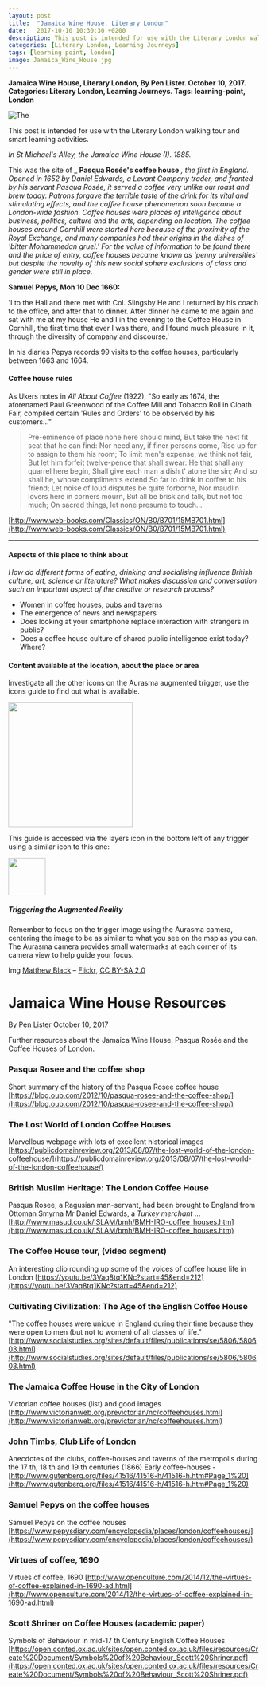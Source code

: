 ```yaml
---
layout: post
title:  "Jamaica Wine House, Literary London"
date:   2017-10-10 10:30:30 +0200
description: This post is intended for use with the Literary London walking tour and smart learning activities and was originally only available via the Aurasma AR trigger.
categories: [Literary London, Learning Journeys]
tags: [learning-point, london]
image: Jamaica_Wine_House.jpg
---
```


**Jamaica Wine House, Literary London, By Pen Lister. October 10, 2017. Categories: Literary London, Learning Journeys. Tags: learning-point, London**

![The ]({{site.baseurl}}/assets/images/Jamaica_Wine_House.jpg)

This post is intended for use with the Literary London walking tour and smart learning activities.

_In St Michael's Alley, the Jamaica Wine House (I). 1885._

This was the site of _ **Pasqua Rosée's coffee house** _, the first in England. Opened in 1652 by Daniel Edwards, a Levant Company trader, and fronted by his servant Pasqua Rosée, it served a coffee very unlike our roast and brew today. Patrons forgave the terrible taste of the drink for its vital and stimulating effects, and the coffee house phenomenon soon became a London-wide fashion. Coffee houses were places of intelligence about business, politics, culture and the arts, depending on location. The coffee houses around Cornhill were started here because of the proximity of the Royal Exchange, and many companies had their origins in the dishes of 'bitter Mohammedan gruel.' For the value of information to be found there and the price of entry, coffee houses became known as 'penny universities' but despite the novelty of this new social sphere exclusions of class and gender were still in place._

**Samuel Pepys, Mon 10 Dec 1660:**

'I to the Hall and there met with Col. Slingsby He and I returned by his coach to the office, and after that to dinner. After dinner he came to me again and sat with me at my house He and I in the evening to the Coffee House in Cornhill, the first time that ever I was there, and I found much pleasure in it, through the diversity of company and discourse.'

In his diaries Pepys records 99 visits to the coffee houses, particularly between 1663 and 1664.

#### **Coffee house rules**

As Ukers notes in _All About Coffee_ (1922), "So early as 1674, the aforenamed Paul Greenwood of the Coffee Mill and Tobacco Roll in Cloath Fair, compiled certain 'Rules and Orders' to be observed by his customers…"

> Pre-eminence of place none here should mind,
  But take the next fit seat that he can find:
 Nor need any, if finer persons come,
 Rise up for to assign to them his room;
 To limit men's expense, we think not fair,
 But let him forfeit twelve-pence that shall swear:
 He that shall any quarrel here begin,
 Shall give each man a dish t' atone the sin;
 And so shall he, whose compliments extend
 So far to drink in coffee to his friend;
 Let noise of loud disputes be quite forborne,
 Nor maudlin lovers here in corners mourn,
 But all be brisk and talk, but not too much;
 On sacred things, let none presume to touch…
 

[http://www.web-books.com/Classics/ON/B0/B701/15MB701.html](http://www.web-books.com/Classics/ON/B0/B701/15MB701.html)


---

#### **Aspects of this place to think about**

_How do different forms of eating, drinking and socialising influence British culture, art, science or literature? What makes discussion and conversation such an important aspect of the creative or research process?_

- Women in coffee houses, pubs and taverns
- The emergence of news and newspapers
- Does looking at your smartphone replace interaction with strangers in public?
- Does a coffee house culture of shared public intelligence exist today? Where?

#### **Content available at the location, about the place or area**

Investigate all the other icons on the Aurasma augmented trigger, use the icons guide to find out what is available.

<img src="{{site.baseurl}}/assets/images/icons-messagesA.png" width="250" height="auto">

This guide is accessed via the layers icon in the bottom left of any trigger using a similar icon to this one: 

<img src="{{site.baseurl}}/assets/images/1287510-512-crimson.png" width="75" height="auto">

##### **Triggering the Augmented Reality**

Remember to focus on the trigger image using the Aurasma camera, centering the image to be as similar to what you see on the map as you can. The Aurasma camera provides small watermarks at each corner of its camera view to help guide your focus.

Img [Matthew Black](http://flickr.com/photos/60099286@N00) – [Flickr](http://flickr.com/photos/60099286@N00/428427833), [CC BY-SA 2.0](https://creativecommons.org/licenses/by-sa/2.0)

# Jamaica Wine House Resources

By Pen Lister October 10, 2017

Further resources about the Jamaica Wine House, Pasqua Rosée and the Coffee Houses of London.

### Pasqua Rosee and the coffee shop
Short summary of the history of the Pasqua Rosee coffee house
[https://blog.oup.com/2012/10/pasqua-rosee-and-the-coffee-shop/](https://blog.oup.com/2012/10/pasqua-rosee-and-the-coffee-shop/)
### The Lost World of London Coffee Houses
Marvellous webpage with lots of excellent historical images
[https://publicdomainreview.org/2013/08/07/the-lost-world-of-the-london-coffeehouse/](https://publicdomainreview.org/2013/08/07/the-lost-world-of-the-london-coffeehouse/)
### British Muslim Heritage: The London Coffee House
Pasqua Rosee, a Ragusian man-servant, had been brought to England from Ottoman Smyrna Mr Daniel Edwards, a *Turkey merchant* ...
[http://www.masud.co.uk/ISLAM/bmh/BMH-IRO-coffee_houses.htm](http://www.masud.co.uk/ISLAM/bmh/BMH-IRO-coffee_houses.htm)
### The Coffee House tour, (video segment)
An interesting clip rounding up some of the voices of coffee house life in London
[https://youtu.be/3Vaq8tq1KNc?start=45&end=212](https://youtu.be/3Vaq8tq1KNc?start=45&end=212)
### Cultivating Civilization: The Age of the English Coffee House
"The coffee houses were unique in England during their time because they were open to men (but not to women) of all classes of life."
[http://www.socialstudies.org/sites/default/files/publications/se/5806/580603.html](http://www.socialstudies.org/sites/default/files/publications/se/5806/580603.html)
### The Jamaica Coffee House in the City of London
Victorian coffee houses (list) and good images
[http://www.victorianweb.org/previctorian/nc/coffeehouses.html](http://www.victorianweb.org/previctorian/nc/coffeehouses.html)
### John Timbs, Club Life of London
Anecdotes of the clubs, coffee-houses and taverns of the metropolis during the 17 th, 18 th and 19 th centuries (1866) Early coffee-houses -
[http://www.gutenberg.org/files/41516/41516-h/41516-h.htm#Page_1%20](http://www.gutenberg.org/files/41516/41516-h/41516-h.htm#Page_1%20)
### Samuel Pepys on the coffee houses
Samuel Pepys on the coffee houses
[https://www.pepysdiary.com/encyclopedia/places/london/coffeehouses/](https://www.pepysdiary.com/encyclopedia/places/london/coffeehouses/)
### Virtues of coffee, 1690 
Virtues of coffee, 1690
[http://www.openculture.com/2014/12/the-virtues-of-coffee-explained-in-1690-ad.html](http://www.openculture.com/2014/12/the-virtues-of-coffee-explained-in-1690-ad.html)
### Scott Shriner on Coffee Houses (academic paper)
Symbols of Behaviour in mid-17 th Century English Coffee Houses
[https://open.conted.ox.ac.uk/sites/open.conted.ox.ac.uk/files/resources/Create%20Document/Symbols%20of%20Behaviour_Scott%20Shriner.pdf](https://open.conted.ox.ac.uk/sites/open.conted.ox.ac.uk/files/resources/Create%20Document/Symbols%20of%20Behaviour_Scott%20Shriner.pdf)

